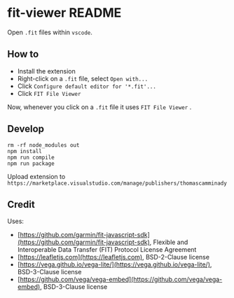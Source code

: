 # fit-viewer README

Open `.fit` files within `vscode`. 

## How to

* Install the extension
* Right-click on a `.fit` file, select `Open with...`
* Click `Configure default editor for '*.fit'...`
* Click `FIT File Viewer`

Now, whenever you click on a `.fit` file it uses `FIT File Viewer` .

## Develop

```
rm -rf node_modules out    
npm install
npm run compile
npm run package
```

Upload extension to `https://marketplace.visualstudio.com/manage/publishers/thomascamminady`

## Credit

Uses:
* [https://github.com/garmin/fit-javascript-sdk](https://github.com/garmin/fit-javascript-sdk), Flexible and Interoperable Data Transfer (FIT) Protocol License Agreement
* [https://leafletjs.com](https://leafletjs.com), BSD-2-Clause license
* [https://vega.github.io/vega-lite/](https://vega.github.io/vega-lite/), BSD-3-Clause license
* [https://github.com/vega/vega-embed](https://github.com/vega/vega-embed), BSD-3-Clause license
